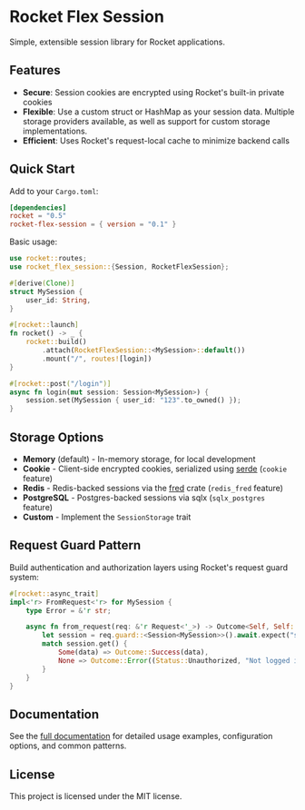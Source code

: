 # Rocket Flex Session

Simple, extensible session library for Rocket applications.

## Features

- **Secure**: Session cookies are encrypted using Rocket's built-in private cookies
- **Flexible**: Use a custom struct or HashMap as your session data. Multiple storage providers available, as well as support for custom storage implementations.
- **Efficient**: Uses Rocket's request-local cache to minimize backend calls

## Quick Start

Add to your `Cargo.toml`:

```toml
[dependencies]
rocket = "0.5"
rocket-flex-session = { version = "0.1" }
```

Basic usage:

```rust
use rocket::routes;
use rocket_flex_session::{Session, RocketFlexSession};

#[derive(Clone)]
struct MySession {
    user_id: String,
}

#[rocket::launch]
fn rocket() -> _ {
    rocket::build()
        .attach(RocketFlexSession::<MySession>::default())
        .mount("/", routes![login])
}

#[rocket::post("/login")]
async fn login(mut session: Session<MySession>) {
    session.set(MySession { user_id: "123".to_owned() });
}
```

## Storage Options

- **Memory** (default) - In-memory storage, for local development
- **Cookie** - Client-side encrypted cookies, serialized using [serde](https://serde.rs/) (`cookie` feature)
- **Redis** - Redis-backed sessions via the [fred](https://docs.rs/fred) crate (`redis_fred` feature)
- **PostgreSQL** - Postgres-backed sessions via sqlx (`sqlx_postgres` feature)
- **Custom** - Implement the `SessionStorage` trait


## Request Guard Pattern

Build authentication and authorization layers using Rocket's request guard system:

```rust
#[rocket::async_trait]
impl<'r> FromRequest<'r> for MySession {
    type Error = &'r str;

    async fn from_request(req: &'r Request<'_>) -> Outcome<Self, Self::Error> {
        let session = req.guard::<Session<MySession>>().await.expect("should not fail");
        match session.get() {
            Some(data) => Outcome::Success(data),
            None => Outcome::Error((Status::Unauthorized, "Not logged in")),
        }
    }
}
```

## Documentation

See the [full documentation](https://docs.rs/rocket-flex-session) for detailed usage examples, configuration options, and common patterns.

## License

This project is licensed under the MIT license.
